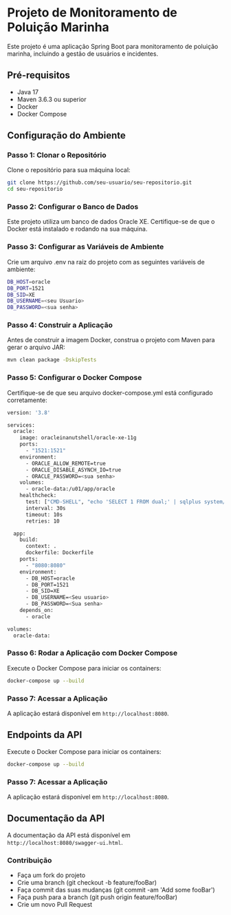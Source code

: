 # Projeto de Monitoramento de Poluição Marinha

Este projeto é uma aplicação Spring Boot para monitoramento de poluição marinha, incluindo a gestão de usuários e incidentes.

## Pré-requisitos

- Java 17
- Maven 3.6.3 ou superior
- Docker
- Docker Compose

## Configuração do Ambiente

### Passo 1: Clonar o Repositório

Clone o repositório para sua máquina local:

```sh
git clone https://github.com/seu-usuario/seu-repositorio.git
cd seu-repositorio

```

### Passo 2: Configurar o Banco de Dados

Este projeto utiliza um banco de dados Oracle XE. Certifique-se de que o Docker está instalado e rodando na sua máquina.

### Passo 3: Configurar as Variáveis de Ambiente

Crie um arquivo .env na raiz do projeto com as seguintes variáveis de ambiente:

```sh
DB_HOST=oracle
DB_PORT=1521
DB_SID=XE
DB_USERNAME=<seu Usuario>
DB_PASSWORD=<sua senha>

```
### Passo 4: Construir a Aplicação

Antes de construir a imagem Docker, construa o projeto com Maven para gerar o arquivo JAR:

```sh
mvn clean package -DskipTests

```
### Passo 5: Configurar o Docker Compose

Certifique-se de que seu arquivo docker-compose.yml está configurado corretamente:

```sh
version: '3.8'

services:
  oracle:
    image: oracleinanutshell/oracle-xe-11g
    ports:
      - "1521:1521"
    environment:
      - ORACLE_ALLOW_REMOTE=true
      - ORACLE_DISABLE_ASYNCH_IO=true
      - ORACLE_PASSWORD=<sua senha>
    volumes:
      - oracle-data:/u01/app/oracle
    healthcheck:
      test: ["CMD-SHELL", "echo 'SELECT 1 FROM dual;' | sqlplus system/oracle@localhost/XE"]
      interval: 30s
      timeout: 10s
      retries: 10

  app:
    build:
      context: .
      dockerfile: Dockerfile
    ports:
      - "8080:8080"
    environment:
      - DB_HOST=oracle
      - DB_PORT=1521
      - DB_SID=XE
      - DB_USERNAME=<Seu usuario>
      - DB_PASSWORD=<Sua senha>
    depends_on:
      - oracle

volumes:
  oracle-data:

```
### Passo 6: Rodar a Aplicação com Docker Compose
Execute o Docker Compose para iniciar os containers:

```sh
docker-compose up --build

```
### Passo 7: Acessar a Aplicação
A aplicação estará disponível em `http://localhost:8080`.

## Endpoints da API
Execute o Docker Compose para iniciar os containers:
```sh
docker-compose up --build
```

### Passo 7: Acessar a Aplicação
A aplicação estará disponível em `http://localhost:8080`.

## Documentação da API
A documentação da API está disponível em `http://localhost:8080/swagger-ui.html`.

### Contribuição
* Faça um fork do projeto
* Crie uma branch (git checkout -b feature/fooBar)
* Faça commit das suas mudanças (git commit -am 'Add some fooBar')
* Faça push para a branch (git push origin feature/fooBar)
* Crie um novo Pull Request
